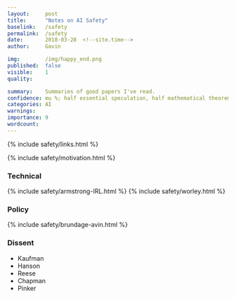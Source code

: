```yaml
---
layout:     post
title:      "Notes on AI Safety"
baselink:   /safety
permalink:  /safety
date:       2018-03-28  <!--site.time-->
author:     Gavin

img:        /img/happy_end.png
published:	false
visible: 	1
quality: 	

summary:    Summaries of good papers I've read.
confidence:	mu %; half essential speculation, half mathematical theorems.
categories: AI
warnings:	
importance: 9
wordcount:		
---
```


{%		include safety/links.html				%}


{%	include safety/motivation.html 			%}


<div class="accordion">

<h3>Technical</h3>
<div>
	{%	include safety/armstrong-IRL.html 		%}
	{%	include safety/worley.html		%}
</div>


<h3>Policy</h3>
<div>
	{%	include safety/brundage-avin.html		%}

</div>

<h3>Dissent</h3>
<div>
	<ul>
		<li>Kaufman</li>
		<li>Hanson</li>
		<li>Reese</li>
		<li>Chapman</li>
		<li>Pinker</li>
</div>

</div>



